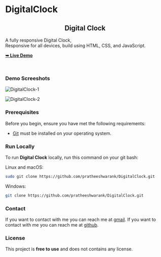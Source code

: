 # DigitalClock

<h2 align="center">Digital Clock</h2>

  A fully responsive Digital Clock, <br />Responsive for all devices, build using HTML, CSS, and JavaScript.

  <a href=""><strong>➥ Live Demo</strong></a>

</div>

<br />

### Demo Screeshots
![DigitalClock-1](https://github.com/Pratheeshwarank/DigitalCalculator/assets/135298926/19012d7a-82cf-4142-bc2c-c80119a36876)



![DigitalClock-2](https://github.com/Pratheeshwarank/DigitalCalculator/assets/135298926/cbb3a71e-b0f0-4968-bed7-a63cd231f441)


### Prerequisites

Before you begin, ensure you have met the following requirements:

* [Git](https://git-scm.com/downloads "Download Git") must be installed on your operating system.

### Run Locally

To run **Digital Clock** locally, run this command on your git bash:

Linux and macOS:

```bash
sudo git clone https://github.com/pratheeshwarank/DigitalClock.git
```

Windows:

```bash
git clone https://github.com/pratheeshwarank/DigitalClock.git
```

### Contact

If you want to contact with me you can reach me at [gmail](pratheeshwarank1050@gmail.com).
If you want to contact with me you can reach me at [github](https://github.com/Pratheeshwarank).

### License

This project is **free to use** and does not contains any license.
